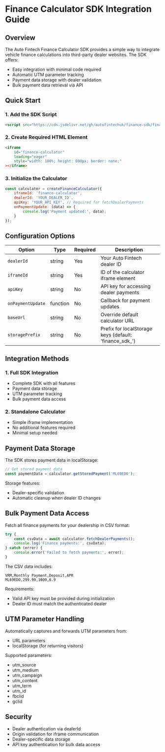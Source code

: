 # Finance Calculator SDK Integration Guide

## Overview

The Auto Fintech Finance Calculator SDK provides a simple way to integrate vehicle finance calculations into third-party dealer websites. The SDK offers:

- Easy integration with minimal code required
- Automatic UTM parameter tracking
- Payment data storage with dealer validation
- Bulk payment data retrieval via API

## Quick Start

### 1. Add the SDK Script

```html
<script src="https://cdn.jsdelivr.net/gh/autofintechuk/finance-sdk/finance-sdk.js"></script>
```

### 2. Create Required HTML Element

```html
<iframe 
    id="finance-calculator"
    loading="eager"
    style="width: 100%; height: 800px; border: none;"
></iframe>
```

### 3. Initialize the Calculator

```javascript
const calculator = createFinanceCalculator({
    iframeId: 'finance-calculator',
    dealerId: 'YOUR_DEALER_ID',
    apiKey: 'YOUR_API_KEY', // Required for fetchDealerPayments
    onPaymentUpdate: (data) => {
        console.log('Payment updated:', data);
    }
});
```

## Configuration Options

| Option | Type | Required | Description |
|--------|------|----------|-------------|
| `dealerId` | string | Yes | Your Auto Fintech dealer ID |
| `iframeId` | string | Yes | ID of the calculator iframe element |
| `apiKey` | string | No | API key for accessing dealer payments |
| `onPaymentUpdate` | function | No | Callback for payment updates |
| `baseUrl` | string | No | Override default calculator URL |
| `storagePrefix` | string | No | Prefix for localStorage keys (default: 'finance_sdk_') |

## Integration Methods

### 1. Full SDK Integration
- Complete SDK with all features
- Payment data storage
- UTM parameter tracking
- Bulk payment data access

### 2. Standalone Calculator
- Simple iframe implementation
- No additional features required
- Minimal setup needed

## Payment Data Storage

The SDK stores payment data in localStorage:

```javascript
// Get stored payment data
const paymentData = calculator.getStoredPayment('ML69EDO');
```

Storage features:
- Dealer-specific validation
- Automatic cleanup when dealer ID changes

## Bulk Payment Data Access

Fetch all finance payments for your dealership in CSV format:

```javascript
try {
    const csvData = await calculator.fetchDealerPayments();
    console.log('Finance payments:', csvData);
} catch (error) {
    console.error('Failed to fetch payments:', error);
}
```

The CSV data includes:
```csv
VRM,Monthly Payment,Deposit,APR
ML69EDO,299.99,1000,6.9
```

Requirements:
- Valid API key must be provided during initialization
- Dealer ID must match the authenticated dealer

## UTM Parameter Handling

Automatically captures and forwards UTM parameters from:
- URL parameters
- localStorage (for returning visitors)

Supported parameters:
- utm_source
- utm_medium
- utm_campaign
- utm_content
- utm_term
- utm_id
- fbclid
- gclid

## Security

- Dealer authentication via dealerId
- Origin validation for iframe communication
- Dealer-specific data storage
- API key authentication for bulk data access